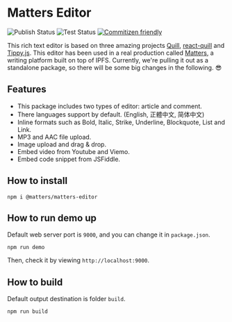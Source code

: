 # Matters Editor

![Publish Status](https://github.com/thematters/matters-editor/workflows/Publish/badge.svg) ![Test Status](https://github.com/thematters/matters-editor/workflows/Test/badge.svg) [![Commitizen friendly](https://img.shields.io/badge/commitizen-friendly-brightgreen.svg)](http://commitizen.github.io/cz-cli/)

This rich text editor is based on three amazing projects [Quill](https://quilljs.com/), [react-quill](https://github.com/zenoamaro/react-quill) and [Tippy.js](https://atomiks.github.io/tippyjs/). This editor has been used in a real production called [Matters](http://matters.news), a writing platform built on top of IPFS. Currently, we're pulling it out as a standalone package, so there will be some big changes in the following. 😎

## Features

- This package includes two types of editor: article and comment.
- There languages support by default. (English, 正體中文, 简体中文)
- Inline formats such as Bold, Italic, Strike, Underline, Blockquote, List and Link.
- MP3 and AAC file upload.
- Image upload and drag & drop.
- Embed video from Youtube and Viemo.
- Embed code snippet from JSFiddle.

## How to install

```
npm i @matters/matters-editor
```

## How to run demo up

Default web server port is `9000`, and you can change it in `package.json`.

```
npm run demo
```

Then, check it by viewing `http://localhost:9000`.

## How to build

Default output destination is folder `build`.

```
npm run build
```
